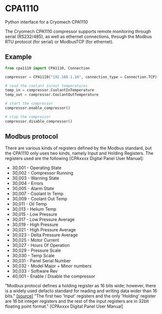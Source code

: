 # CPA1110
 Python interface for a Cryomech CPA1110

The Cryomech CPA1110 compressor supports remote monitoring through serial
(RS232/485), as well as ethernet connections, through the Modbus RTU protocol
(for serial) or ModbusTCP (for ethernet).

## Example
```Python
from cpa1110 import CPA1110, Connection

compressor = CPA1110("192.168.1.10", connection_type = Connection.TCP)

# read the coolant in/out temperatures
temp_in = compressor.CoolantInTemperature
temp_out = compressor.CoolantOutTemperature

# start the compressor
compressor.enable_compressor()

# stop the compressor
compressor.disable_compressor()
```


## Modbus protocol
There are various kinds of registers defined by the Modbus standard, but the
CPA1110 only uses two kinds, namely Input and Holding Registers. The registers
used are the following [CPAxxxx Digital Panel User Manual]:
* 30,001 - Operating State	
* 30,002 - Compressor Running  
* 30,003 - Warning State  
* 30,004 - Errors  
* 30,005 - Alarm State  
* 30,007 - Coolant In Temp  
* 30,009 - Coolant Out Temp  
* 30,011 - Oil Temp  
* 30,013 - Helium Temp  
* 30,015 - Low Pressure  
* 30,017 - Low Pressure Average   
* 30,019 - High Pressure  
* 30,021 - High Pressure Average  
* 30,023 - Delta Pressure Average  
* 30,025 - Motor Current  
* 30,027 - Hours Of Operation  
* 30,029 - Pressure Scale  
* 30,030 - Temp Scale  
* 30,031 - Panel Serial Number  
* 30,032 - Model Major + Minor numbers    
* 30,033 - Software Rev   
* 40,001 - Enable / Disable the compressor  


"Modbus protocol defines a holding register as 16 bits wide; however, there is a
widely used defacto standard for reading and writing data wider than 16 bits."
[[source]](https://www.csimn.com/CSI_pages/Modbus101.html) "The first two
'Input' registers and the only 'Holding' register are 16 bit integer registers
and the rest of the input registers are in 32bit floating point format."
[CPAxxxx Digital Panel User Manual]